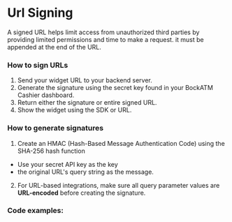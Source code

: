 # Url Signing

A signed URL helps limit access from unauthorized third parties by providing limited permissions and time to make a request. it must be appended at the end of the URL.

### How to sign URLs

1. Send your widget URL to your backend server.
2. Generate the signature using the secret key found in your BockATM Cashier dashboard.
3. Return either the signature or entire signed URL.
4. Show the widget using the SDK or URL.



### How to generate signatures

1. Create an HMAC (Hash-Based Message Authentication Code) using the SHA-256 hash function

* Use your secret API key as the key
* the original URL's query string as the message.

2. For URL-based integrations, make sure all query parameter values are **URL-encoded** before creating the signature.



### Code examples:





